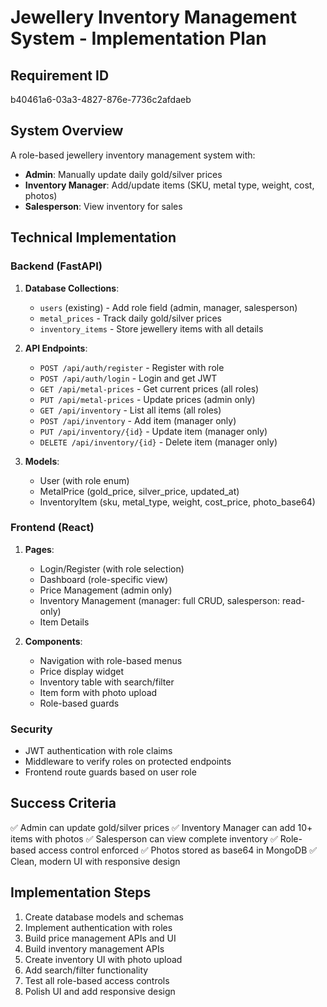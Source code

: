 # Jewellery Inventory Management System - Implementation Plan

## Requirement ID
b40461a6-03a3-4827-876e-7736c2afdaeb

## System Overview
A role-based jewellery inventory management system with:
- **Admin**: Manually update daily gold/silver prices
- **Inventory Manager**: Add/update items (SKU, metal type, weight, cost, photos)
- **Salesperson**: View inventory for sales

## Technical Implementation

### Backend (FastAPI)
1. **Database Collections**:
   - `users` (existing) - Add role field (admin, manager, salesperson)
   - `metal_prices` - Track daily gold/silver prices
   - `inventory_items` - Store jewellery items with all details

2. **API Endpoints**:
   - `POST /api/auth/register` - Register with role
   - `POST /api/auth/login` - Login and get JWT
   - `GET /api/metal-prices` - Get current prices (all roles)
   - `PUT /api/metal-prices` - Update prices (admin only)
   - `GET /api/inventory` - List all items (all roles)
   - `POST /api/inventory` - Add item (manager only)
   - `PUT /api/inventory/{id}` - Update item (manager only)
   - `DELETE /api/inventory/{id}` - Delete item (manager only)

3. **Models**:
   - User (with role enum)
   - MetalPrice (gold_price, silver_price, updated_at)
   - InventoryItem (sku, metal_type, weight, cost_price, photo_base64)

### Frontend (React)
1. **Pages**:
   - Login/Register (with role selection)
   - Dashboard (role-specific view)
   - Price Management (admin only)
   - Inventory Management (manager: full CRUD, salesperson: read-only)
   - Item Details

2. **Components**:
   - Navigation with role-based menus
   - Price display widget
   - Inventory table with search/filter
   - Item form with photo upload
   - Role-based guards

### Security
- JWT authentication with role claims
- Middleware to verify roles on protected endpoints
- Frontend route guards based on user role

## Success Criteria
✅ Admin can update gold/silver prices
✅ Inventory Manager can add 10+ items with photos
✅ Salesperson can view complete inventory
✅ Role-based access control enforced
✅ Photos stored as base64 in MongoDB
✅ Clean, modern UI with responsive design

## Implementation Steps
1. Create database models and schemas
2. Implement authentication with roles
3. Build price management APIs and UI
4. Build inventory management APIs
5. Create inventory UI with photo upload
6. Add search/filter functionality
7. Test all role-based access controls
8. Polish UI and add responsive design